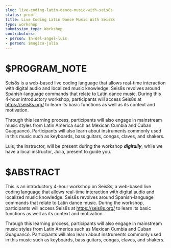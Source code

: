 ```yaml
---
slug: live-coding-latin-dance-music-with-seis8s
status: proof
title: Live Coding Latin Dance Music With Seis8s
type: workshop
submission_type: Workshop
contributors:
- person: $n-del-angel-luis
- person: $mugica-julia
---
```


# $PROGRAM_NOTE

Seis8s is a web-based live coding language that allows real-time interaction with digital
audio and localized music knowledge. Seis8s revolves around Spanish-language commands
that relate to Latin dance music. During this 4-hour introductory workshop, participants
will access Seis8s at https://seis8s.org/ to learn its basic functions as well as its context
and motivation.

Through this learning process, participants will also engage in mainstream music styles
from Latin America such as Mexican Cumbia and Cuban Guaguancó. Participants will also
learn about instruments commonly used in this music such as keyboards, bass guitars,
congas, claves, and shakers.

Luis, the instructor, will be present during the workshop ***digitally***, while we have a local instructor, Julia, present to guide you.

# $ABSTRACT

This is an introductory 4-hour workshop on Seis8s, a web-based live coding language that
allows real-time interaction with digital audio and localized music knowledge. Seis8s
revolves around Spanish-language commands that relate to Latin dance music. During the
workshop, participants will access Seis8s at https://seis8s.org/ to learn its basic functions
as well as its context and motivation.

Through this learning process, participants will also engage in mainstream music styles
from Latin America such as Mexican Cumbia and Cuban Guaguancó. Participants will also
learn about instruments commonly used in this music such as keyboards, bass guitars,
congas, claves, and shakers.
